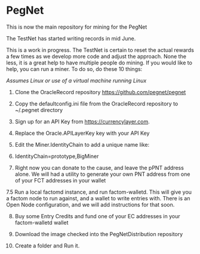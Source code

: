 # PegNet
This is now the main repository for mining for the PegNet

The TestNet has started writing records in mid June.

This is a work in progress.  The TestNet is certain to reset the actual rewards a few times as we develop more code and adjust the approach.  None the less, it is a great help to have multiple people do mining.  If you would like to help, you can run a miner.  To do so, do these 10 things:

*Assumes Linux or use of a virtual machine running Linux*

1. Clone the OracleRecord repository https://github.com/pegnet/pegnet

2. Copy the defaultconfig.ini file from the OracleRecord repository to ~/.pegnet directory

3. Sign up for an API Key from https://currencylayer.com.

4. Replace the Oracle.APILayerKey key with your API Key

5. Edit the Miner.IdentityChain to add a unique name like:

6. IdentityChain=prototype,BigMiner

7. Right now you can donate to the cause, and leave the pPNT address alone. We will had a utility to generate your own PNT address from one of your FCT addresses in your wallet

7.5 Run a local factomd instance, and run factom-walletd.  This will give you a factom node to run against, and a wallet to write entries with.  There is an Open Node configuration, and we will add instructions for that soon.

8. Buy some Entry Credits and fund one of your EC addresses in your factom-walletd wallet

9. Download the image checked into the PegNetDistribution repository

10. Create a folder and Run it.

